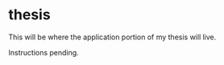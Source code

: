 # thesis

This will be where the application portion of my thesis will live.

Instructions pending.
